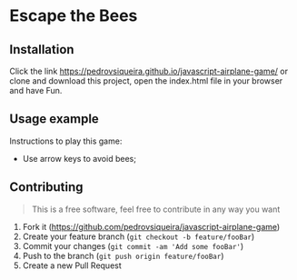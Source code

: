 # Escape the Bees
## Installation
Click the link https://pedrovsiqueira.github.io/javascript-airplane-game/ or clone and download this project, open the index.html file in your browser and have Fun.
## Usage example
Instructions to play this game:
* Use arrow keys to avoid bees;
## Contributing
>This is a free software, feel free to contribute in any way you want
1. Fork it (https://github.com/pedrovsiqueira/javascript-airplane-game)
2. Create your feature branch (`git checkout -b feature/fooBar`)
3. Commit your changes (`git commit -am 'Add some fooBar'`)
4. Push to the branch (`git push origin feature/fooBar`)
5. Create a new Pull Request
